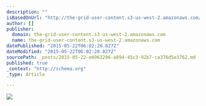 ```yaml
---
description: ""
isBasedOnUrl: "http://the-grid-user-content.s3-us-west-2.amazonaws.com/7b239d68-a1ee-46df-a196-f18e4192cf0b.jpg"
author: []
publisher:
  domain: the-grid-user-content.s3-us-west-2.amazonaws.com
  name: the-grid-user-content.s3-us-west-2.amazonaws.com
datePublished: "2015-05-22T06:02:20.827Z"
dateModified: "2015-05-22T06:02:20.827Z"
sourcePath: _posts/2015-05-22-e6963296-a894-45c3-92b7-ca376d5e3762.md
published: true
_context: "http://schema.org"
_type: Article

---
```

![](http://the-grid-user-content.s3-us-west-2.amazonaws.com/7b239d68-a1ee-46df-a196-f18e4192cf0b.jpg)